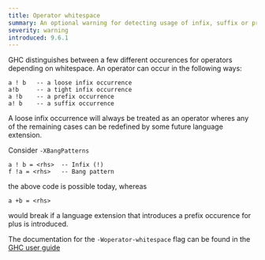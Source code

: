```yaml
---
title: Operator whitespace
summary: An optional warning for detecting usage of infix, suffix or prefix operators that could be parsed differently in future due to whitespace.
severity: warning
introduced: 9.6.1
---
```


GHC distinguishes between a few different occurences for operators depending on whitespace.
An operator can occur in the following ways:

```
a ! b   -- a loose infix occurrence
a!b     -- a tight infix occurrence
a !b    -- a prefix occurrence
a! b    -- a suffix occurrence
```
A loose infix occurrence will always be treated as an operator wheres any of the remaining cases can be redefined by some future language extension.

Consider `-XBangPatterns`

```
a ! b = <rhs>  -- Infix (!)
f !a = <rhs>   -- Bang pattern
```

the above code is possible today, whereas

```
a +b = <rhs>
```

would break if a language extension that introduces a prefix occurence for plus is introduced.

The documentation for the `-Woperator-whitespace` flag can be found in the [GHC user guide](https://downloads.haskell.org/ghc/latest/docs/html/users_guide/using-warnings.html?highlight=whitespace#ghc-flag--Woperator-whitespace)
